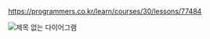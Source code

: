 https://programmers.co.kr/learn/courses/30/lessons/77484

![제목 없는 다이어그램](https://user-images.githubusercontent.com/72291472/126064607-f16a335c-8214-48c2-ab0e-70f5ad0127e2.jpg)
